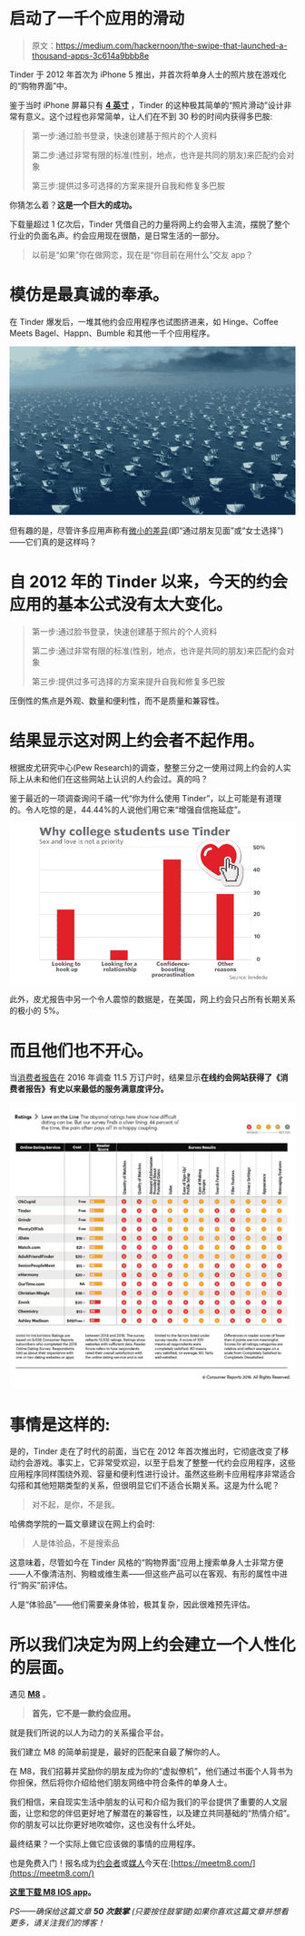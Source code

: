 # 启动了一千个应用的滑动

> 原文：<https://medium.com/hackernoon/the-swipe-that-launched-a-thousand-apps-3c614a9bbb8e>

Tinder 于 2012 年首次为 iPhone 5 推出，并首次将单身人士的照片放在游戏化的“购物界面”中。

鉴于当时 iPhone 屏幕只有 [**4 英寸**](https://en.wikipedia.org/wiki/IPhone_5) ，Tinder 的这种极其简单的“照片滑动”设计非常有意义。这个过程也非常简单，让人们在不到 30 秒的时间内获得多巴胺:

> 第一步:通过脸书登录，快速创建基于照片的个人资料
> 
> 第二步:通过非常有限的标准(性别，地点，也许是共同的朋友)来匹配约会对象
> 
> 第三步:提供过多可选择的方案来提升自我和修复多巴胺

你猜怎么着？**这是一个巨大的成功。**

下载量超过 1 亿次后，Tinder 凭借自己的力量将网上约会带入主流，摆脱了整个行业的负面名声。约会应用现在很酷，是日常生活的一部分。

> 以前是“如果”你在做网恋，现在是“你目前在用什么”交友 app？

# 模仿是最真诚的奉承。

在 Tinder 爆发后，一堆其他约会应用程序也试图挤进来，如 Hinge、Coffee Meets Bagel、Happn、Bumble 和其他一千个应用程序。

![](img/1c720d055c976283f8b5e0e2c521c797.png)

但有趣的是，尽管许多应用声称有[微小的差异](https://www-digitaltrends-com.cdn.ampproject.org/c/s/www.digitaltrends.com/social-media/tinder-most-popular-dating-app/amp/)(即“通过朋友见面”或“女士选择”)——它们真的是这样吗？

# 自 2012 年的 Tinder 以来，今天的约会应用的基本公式没有太大变化。

> 第一步:通过脸书登录，快速创建基于照片的个人资料
> 
> 第二步:通过非常有限的标准(性别，地点，也许是共同的朋友)来匹配约会对象
> 
> 第三步:提供过多可选择的方案来提升自我和修复多巴胺

压倒性的焦点是外观、数量和便利性，而不是质量和兼容性。

# 结果显示这对网上约会者不起作用。

根据皮尤研究中心(Pew Research)的调查，整整三分之一使用过网上约会的人实际上从未和他们在这些网站上认识的人约会过。真的吗？

鉴于最近的一项调查询问千禧一代“你为什么使用 Tinder”，以上可能是有道理的。令人吃惊的是，44.44%的人说他们用它来“增强自信拖延症”。

![](img/85b5d92e2e28745591532a0b0fa1b3ea.png)

此外，皮尤报告中另一个令人震惊的数据是，在美国，网上约会只占所有长期关系的极小的 5%。

# 而且他们也不开心。

当[消费者报告](https://www.consumerreports.org/dating-relationships/online-dating-guide-match-me-if-you-can/)在 2016 年调查 11.5 万订户时，结果显示**在线约会网站获得了《消费者报告》有史以来最低的服务满意度评分。**

![](img/0c2d3d411053a11448e529b133ff6fff.png)

# 事情是这样的:

是的，Tinder 走在了时代的前面，当它在 2012 年首次推出时，它彻底改变了移动约会游戏。事实上，它非常受欢迎，以至于启发了整整一代约会应用程序，这些应用程序同样围绕外观、容量和便利性进行设计。虽然这些刷卡应用程序非常适合勾搭和其他短期类型的关系，但很明显它们不适合长期关系。这是为什么呢？

> 对不起，是你，不是我。

哈佛商学院的一篇文章建议在网上约会时:

> 人是体验品，不是搜索品

这意味着，尽管如今在 Tinder 风格的“购物界面”应用上搜索单身人士非常方便——人不像清洁剂、狗粮或维生素——但这些产品可以在客观、有形的属性中进行“购买”前评估。

人是“体验品”——他们需要亲身体验，极其复杂，因此很难预先评估。

# 所以我们决定为网上约会建立一个人性化的层面。

遇见 [**M8**](https://meetm8.com/) 。

> **首先，它不是一款约会应用。**

就是我们所说的以人为动力的关系撮合平台。

我们建立 M8 的简单前提是，最好的匹配来自最了解你的人。

在 M8，我们招募并奖励你的朋友成为你的“虚拟僚机”，他们通过书面个人背书为你担保，然后将你介绍给他们朋友网络中符合条件的单身人士。

我们相信，来自现实生活中朋友的认可和介绍为我们的平台提供了重要的人文层面，让您和您的伴侣更好地了解潜在的兼容性，以及建立共同基础的“热情介绍”。你的朋友可以比你更好地吹嘘你，这也没有什么坏处。

最终结果？一个实际上做它应该做的事情的应用程序。

也是免费入门！报名成为[约会者](https://medium.meetm8.com/how-does-dater-work-on-m8-40e40747a151)或[媒人](https://medium.meetm8.com/how-does-matchmaker-work-on-m8-12990f8ae511)今天在:[https://meetm8.com/](https://meetm8.com/)

[**这里下载 M8 IOS app**](https://m8.app.link/24bhCzcbwQ)**。**

*PS——确保给这篇文章* ***50 次鼓掌*** *(只要按住鼓掌键)如果你喜欢这篇文章并想看更多，请关注我们的博客！*